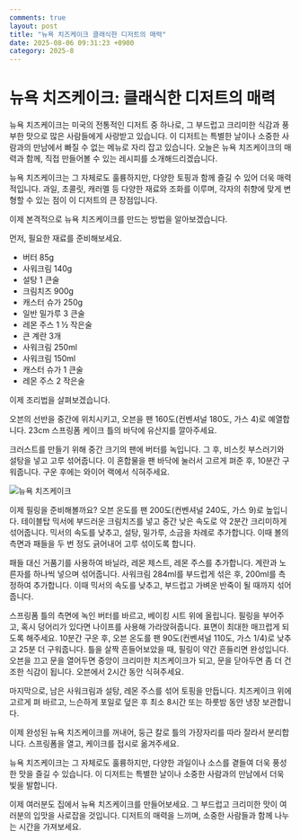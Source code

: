 ```yaml
---
comments: true
layout: post
title: "뉴욕 치즈케이크 클래식한 디저트의 매력"
date: 2025-08-06 09:31:23 +0900
category: 2025-8
---
```


# 뉴욕 치즈케이크: 클래식한 디저트의 매력

뉴욕 치즈케이크는 미국의 전통적인 디저트 중 하나로, 그 부드럽고 크리미한 식감과 풍부한 맛으로 많은 사람들에게 사랑받고 있습니다. 이 디저트는 특별한 날이나 소중한 사람과의 만남에서 빠질 수 없는 메뉴로 자리 잡고 있습니다. 오늘은 뉴욕 치즈케이크의 매력과 함께, 직접 만들어볼 수 있는 레시피를 소개해드리겠습니다.

뉴욕 치즈케이크는 그 자체로도 훌륭하지만, 다양한 토핑과 함께 즐길 수 있어 더욱 매력적입니다. 과일, 초콜릿, 캐러멜 등 다양한 재료와 조화를 이루며, 각자의 취향에 맞게 변형할 수 있는 점이 이 디저트의 큰 장점입니다. 

이제 본격적으로 뉴욕 치즈케이크를 만드는 방법을 알아보겠습니다. 

먼저, 필요한 재료를 준비해보세요. 

- 버터 85g
- 사워크림 140g
- 설탕 1 큰술
- 크림치즈 900g
- 캐스터 슈가 250g
- 일반 밀가루 3 큰술
- 레몬 주스 1 ½ 작은술
- 큰 계란 3개
- 사워크림 250ml
- 사워크림 150ml
- 캐스터 슈가 1 큰술
- 레몬 주스 2 작은술

이제 조리법을 살펴보겠습니다. 

오븐의 선반을 중간에 위치시키고, 오븐을 팬 160도(컨벤셔널 180도, 가스 4)로 예열합니다. 23cm 스프링폼 케이크 틀의 바닥에 유산지를 깔아주세요. 

크러스트를 만들기 위해 중간 크기의 팬에 버터를 녹입니다. 그 후, 비스킷 부스러기와 설탕을 넣고 고루 섞어줍니다. 이 혼합물을 팬 바닥에 눌러서 고르게 펴준 후, 10분간 구워줍니다. 구운 후에는 와이어 랙에서 식혀주세요.

![뉴욕 치즈케이크](https://www.themealdb.com/images/media/meals/swttys1511385853.jpg)

이제 필링을 준비해볼까요? 오븐 온도를 팬 200도(컨벤셔널 240도, 가스 9)로 높입니다. 테이블탑 믹서에 부드러운 크림치즈를 넣고 중간 낮은 속도로 약 2분간 크리미하게 섞어줍니다. 믹서의 속도를 낮추고, 설탕, 밀가루, 소금을 차례로 추가합니다. 이때 볼의 측면과 패들을 두 번 정도 긁어내어 고루 섞이도록 합니다.

패들 대신 거품기를 사용하여 바닐라, 레몬 제스트, 레몬 주스를 추가합니다. 계란과 노른자를 하나씩 넣으며 섞어줍니다. 사워크림 284ml를 부드럽게 섞은 후, 200ml를 측정하여 추가합니다. 이때 믹서의 속도를 낮추고, 부드럽고 가벼운 반죽이 될 때까지 섞어줍니다.

스프링폼 틀의 측면에 녹인 버터를 바르고, 베이킹 시트 위에 올립니다. 필링을 부어주고, 혹시 덩어리가 있다면 나이프를 사용해 가라앉혀줍니다. 표면이 최대한 매끄럽게 되도록 해주세요. 10분간 구운 후, 오븐 온도를 팬 90도(컨벤셔널 110도, 가스 1/4)로 낮추고 25분 더 구워줍니다. 틀을 살짝 흔들어보았을 때, 필링이 약간 흔들리면 완성입니다. 오븐을 끄고 문을 열어두면 중앙이 크리미한 치즈케이크가 되고, 문을 닫아두면 좀 더 건조한 식감이 됩니다. 오븐에서 2시간 동안 식혀주세요. 

마지막으로, 남은 사워크림과 설탕, 레몬 주스를 섞어 토핑을 만듭니다. 치즈케이크 위에 고르게 펴 바르고, 느슨하게 포일로 덮은 후 최소 8시간 또는 하룻밤 동안 냉장 보관합니다. 

이제 완성된 뉴욕 치즈케이크를 꺼내어, 둥근 칼로 틀의 가장자리를 따라 잘라서 분리합니다. 스프링폼을 열고, 케이크를 접시로 옮겨주세요. 

뉴욕 치즈케이크는 그 자체로도 훌륭하지만, 다양한 과일이나 소스를 곁들여 더욱 풍성한 맛을 즐길 수 있습니다. 이 디저트는 특별한 날이나 소중한 사람과의 만남에서 더욱 빛을 발합니다. 

이제 여러분도 집에서 뉴욕 치즈케이크를 만들어보세요. 그 부드럽고 크리미한 맛이 여러분의 입맛을 사로잡을 것입니다. 디저트의 매력을 느끼며, 소중한 사람들과 함께 나누는 시간을 가져보세요.